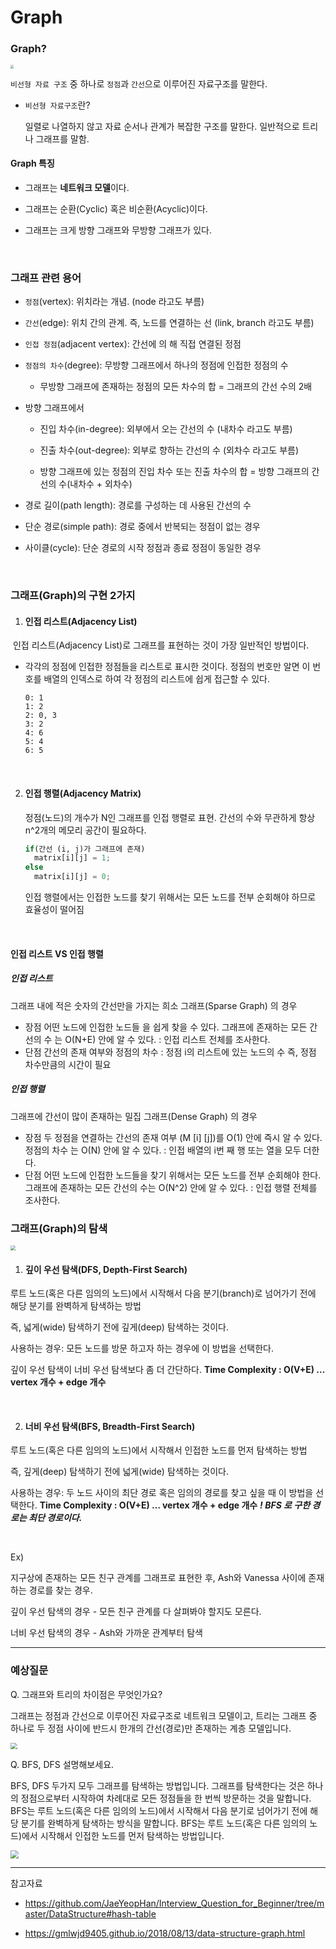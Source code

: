 # Graph

### Graph?

<img src="image\그래프_그래프.png" style="zoom: 33%;" />

`비선형 자료 구조` 중 하나로 `정점`과 `간선`으로 이루어진 자료구조를 말한다.

- `비선형 자료구조`란?

  일렬로 나열하지 않고 자료 순서나 관계가 복잡한 구조를 말한다. 일반적으로 트리나 그래프를 말함.

#### Graph 특징

- 그래프는 **네트워크 모델**이다.

- 그래프는 순환(Cyclic) 혹은 비순환(Acyclic)이다.
- 그래프는 크게 방향 그래프와 무방향 그래프가 있다.

<br>

### 그래프 관련 용어

- `정점`(vertex): 위치라는 개념. (node 라고도 부름)

- `간선`(edge): 위치 간의 관계. 즉, 노드를 연결하는 선 (link, branch 라고도 부름)

- `인접 정점`(adjacent vertex): 간선에 의 해 직접 연결된 정점

- `정점의 차수`(degree): 무방향 그래프에서 하나의 정점에 인접한 정점의 수

  - 무방향 그래프에 존재하는 정점의 모든 차수의 합 = 그래프의 간선 수의 2배

- 방향 그래프에서

  - 진입 차수(in-degree): 외부에서 오는 간선의 수 (내차수 라고도 부름)
  - 진출 차수(out-degree): 외부로 향하는 간선의 수 (외차수 라고도 부름)

  - 방향 그래프에 있는 정점의 진입 차수 또는 진출 차수의 합 
    = 방향 그래프의 간선의 수(내차수 + 외차수)

- 경로 길이(path length): 경로를 구성하는 데 사용된 간선의 수

- 단순 경로(simple path): 경로 중에서 반복되는 정점이 없는 경우

- 사이클(cycle): 단순 경로의 시작 정점과 종료 정점이 동일한 경우

<br>

### 그래프(Graph)의 구현 2가지

1. #### 인접 리스트(Adjacency List)

  ​	인접 리스트(Adjacency List)로 그래프를 표현하는 것이 가장 일반적인 방법이다.

  - 각각의 정점에 인접한 정점들을 리스트로 표시한 것이다. 정점의 번호만 알면 이 번호를 배열의 인덱스로 하여 각 정점의 리스트에 쉽게 접근할 수 있다.

    ```
    0: 1
    1: 2
    2: 0, 3
    3: 2
    4: 6
    5: 4
    6: 5
    ```

<br>

2. #### 인접 행렬(Adjacency Matrix)

   정점(노드)의 개수가 N인 그래프를 인접 행렬로 표현.
   간선의 수와 무관하게 항상 n^2개의 메모리 공간이 필요하다.

   ```python
   if(간선 (i, j)가 그래프에 존재)
     matrix[i][j] = 1;
   else
     matrix[i][j] = 0;
   ```

   인접 행렬에서는 인접한 노드를 찾기 위해서는 모든 노드를 전부 순회해야 하므로 효율성이 떨어짐

<br>

#### 인접 리스트 VS 인접 행렬 

##### 인접 리스트

그래프 내에 적은 숫자의 간선만을 가지는 희소 그래프(Sparse Graph) 의 경우

- 장점
  어떤 노드에 인접한 노드들 을 쉽게 찾을 수 있다.
  그래프에 존재하는 모든 간선의 수 는 O(N+E) 안에 알 수 있다. : 인접 리스트 전체를 조사한다.
- 단점
  간선의 존재 여부와 정점의 차수 : 정점 i의 리스트에 있는 노드의 수 즉, 정점 차수만큼의 시간이 필요

##### 인접 행렬

그래프에 간선이 많이 존재하는 밀집 그래프(Dense Graph) 의 경우

- 장점
  두 정점을 연결하는 간선의 존재 여부 (M [i] [j])를 O(1) 안에 즉시 알 수 있다.
  정점의 차수 는 O(N) 안에 알 수 있다. : 인접 배열의 i번 째 행 또는 열을 모두 더한다.
- 단점
  어떤 노드에 인접한 노드들을 찾기 위해서는 모든 노드를 전부 순회해야 한다.
  그래프에 존재하는 모든 간선의 수는 O(N^2) 안에 알 수 있다. : 인접 행렬 전체를 조사한다.
  



### 그래프(Graph)의 탐색

<img src="image\그래프_BFSDFS.png" style="zoom: 50%;" >



1. #### 깊이 우선 탐색(DFS, Depth-First Search)

  루트 노드(혹은 다른 임의의 노드)에서 시작해서 다음 분기(branch)로 넘어가기 전에 해당 분기를 완벽하게 탐색하는 방법

  즉, 넓게(wide) 탐색하기 전에 깊게(deep) 탐색하는 것이다.

  사용하는 경우: 모든 노드를 방문 하고자 하는 경우에 이 방법을 선택한다.

  깊이 우선 탐색이 너비 우선 탐색보다 좀 더 간단하다.
  **Time Complexity : O(V+E) … vertex 개수 + edge 개수**

<br>

2. #### 너비 우선 탐색(BFS, Breadth-First Search)

  루트 노드(혹은 다른 임의의 노드)에서 시작해서 인접한 노드를 먼저 탐색하는 방법

  즉, 깊게(deep) 탐색하기 전에 넓게(wide) 탐색하는 것이다.

  사용하는 경우: 두 노드 사이의 최단 경로 혹은 임의의 경로를 찾고 싶을 때 이 방법을 선택한다.
   **Time Complexity : O(V+E) … vertex 개수 + edge 개수** ***! BFS 로 구한 경로는 최단 경로이다.***

<br>

Ex)

지구상에 존재하는 모든 친구 관계를 그래프로 표현한 후, Ash와 Vanessa 사이에 존재하는 경로를 찾는 경우.

깊이 우선 탐색의 경우 - 모든 친구 관계를 다 살펴봐야 할지도 모른다. 

너비 우선 탐색의 경우 - Ash와 가까운 관계부터 탐색

<hr>

### 예상질문

Q. 그래프와 트리의 차이점은 무엇인가요?

그래프는 정점과 간선으로 이루어진 자료구조로 네트워크 모델이고, 트리는 그래프 중 하나로 두 정점 사이에 반드시 한개의 간선(경로)만 존재하는 계층 모델입니다. 

<img src="image\그래프_그래프와트리차이.JPG" style="zoom: 67%;" />

<br>

Q. BFS, DFS 설명해보세요.

BFS, DFS 두가지 모두 그래프를 탐색하는 방법입니다. 그래프를 탐색한다는 것은 하나의 정점으로부터 시작하여 차례대로 모든 정점들을 한 번씩 방문하는 것을 말합니다. BFS는 루트 노드(혹은 다른 임의의 노드)에서 시작해서 다음 분기로 넘어가기 전에 해당 분기를 완벽하게 탐색하는 방식을 말합니다. BFS는 루트 노드(혹은 다른 임의의 노드)에서 시작해서 인접한 노드를 먼저 탐색하는 방법입니다.

<img src="image\그래프_BFSDFS구현.jpg" style="zoom:80%;" >




<hr>

참고자료

- https://github.com/JaeYeopHan/Interview_Question_for_Beginner/tree/master/DataStructure#hash-table

- https://gmlwjd9405.github.io/2018/08/13/data-structure-graph.html



